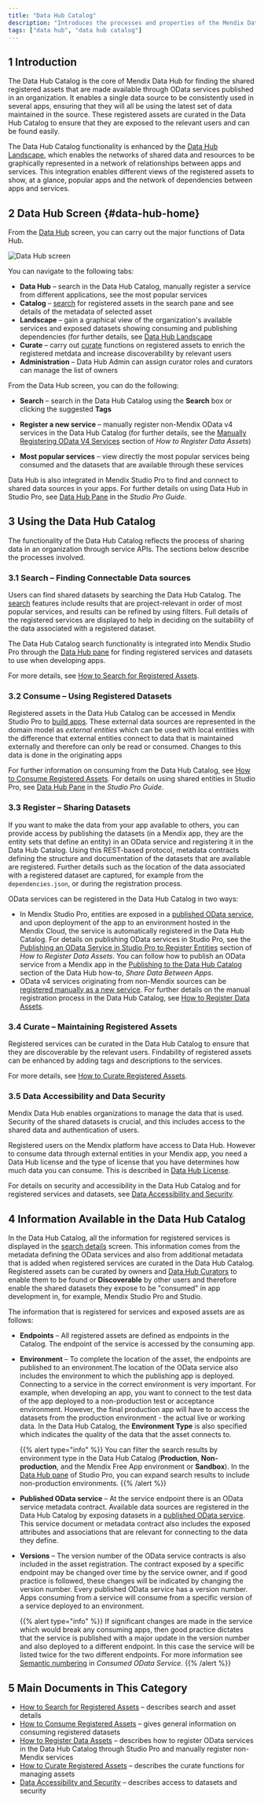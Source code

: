 ```yaml
---
title: "Data Hub Catalog"
description: "Introduces the processes and properties of the Mendix Data Hub Catalog."
tags: ["data hub", "data hub catalog"]
---
```


## 1 Introduction

The Data Hub Catalog is the core of Mendix Data Hub for finding the shared registered assets that are made available through OData services published in an organization. It enables a single data source to be consistently used in several apps, ensuring that they will all be using the latest set of data maintained in the source. These registered assets are curated in the Data Hub Catalog to ensure that they are exposed to the relevant users and can be found easily.

The Data Hub Catalog functionality is enhanced by the [Data Hub Landscape](../data-hub-landscape/index), which enables the networks of shared data and resources to be graphically represented in a network of relationships between apps and services. This integration enables different views of the registered assets to show, at a glance, popular apps and the network of dependencies between apps and services. 

## 2 Data Hub Screen {#data-hub-home}

From the [Data Hub](https://hub.mendix.com) screen, you can carry out the major functions of Data Hub.

![Data Hub screen](../share-data/attachments/share-data/data-hub-home.png)

You can navigate to the following tabs:
* **Data Hub** – search in the Data Hub Catalog, manually register a service from different applications, see the most popular services
* **Catalog** – [search](search) for registered assets in the search pane and see details of the metadata of selected asset
* **Landscape** – gain a graphical view of the organization's available services and exposed datasets showing consuming and publishing dependencies (for further details, see [Data Hub Landscape](../data-hub-landscape/index)
* **Curate** – carry out [curate](curate) functions on registered assets to enrich the registered metdata and increase discoverability by relevant users
* **Administration** – Data Hub Admin can assign curator roles and curators can manage the list of owners

From the Data Hub screen, you can do the following:
* **Search** – search in the Data Hub Catalog using the **Search** box or clicking the suggested **Tags**

* **Register a new service** – manually register non-Mendix OData v4 services in the Data Hub Catalog (for further details, see the [Manually Registering OData V4 Services](register#registration-form) section of *How to Register Data Assets*)

* **Most popular services** – view directly the most popular services being consumed and the datasets that are available through these services

Data Hub is also integrated in Mendix Studio Pro to find and connect to shared data sources in your apps. For further details on using Data Hub in Studio Pro, see [Data Hub Pane](/refguide/data-hub-pane) in the *Studio Pro Guide*.

## 3 Using the Data Hub Catalog

The functionality of the Data Hub Catalog reflects the process of sharing data in an organization through service APIs. The sections below describe the processes involved.

### 3.1 Search – Finding Connectable Data sources

Users can find shared datasets by searching the Data Hub Catalog. The [search](search) features include results that are project-relevant in order of most popular services, and results can be refined by using filters. Full details of the registered services are displayed to help in deciding on the suitability of the data associated with a registered dataset.

The Data Hub Catalog search functionality is integrated into Mendix Studio Pro through the [Data Hub pane](/refguide/data-hub-pane) for finding registered services and datasets to use when developing apps.

For more details, see [How to Search for Registered Assets](search).

### 3.2 Consume – Using Registered Datasets

Registered assets in the Data Hub Catalog can be accessed in Mendix Studio Pro to [build apps](/refguide/modeling). These external data sources are represented in the domain model as *external entities* which can be used with local entities with the difference that external entities connect to data that is maintained externally and therefore can only be read or consumed. Changes to this data is done in the originating apps

For further information on consuming from the Data Hub Catalog, see [How to Consume Registered Assets](consume). For details on using shared entities in Studio Pro, see [Data Hub Pane](/refguide/data-hub-pane) in the *Studio Pro Guide*.

### 3.3 Register – Sharing Datasets 

If you want to make the data from your app available to others, you can provide access by publishing the datasets (in a Mendix app, they are the entity sets that define an entity) in an OData service and registering it in the Data Hub Catalog. Using this REST-based protocol, metadata contracts defining the structure and documentation of the datasets that are available are registered. Further details such as the location of the data associated with a registered dataset are captured, for example from the `dependencies.json`, or during the registration process. 

OData services can be registered in the Data Hub Catalog in two ways:

* In Mendix Studio Pro, entities are exposed in a [published OData service](/refguide/published-odata-services), and upon deployment of the app to an environment hosted in the Mendix Cloud, the service is automatically registered in the Data Hub Catalog. For details on publishing OData services in Studio Pro, see the [Publishing an OData Service in Studio Pro to Register Entities](register#odata-service-reg) section of *How to Register Data Assets*. You can follow how to publish an OData service from a Mendix app in the [Publishing to the Data Hub Catalog](../share-data/index#publishing) section of the Data Hub how-to, *Share Data Between Apps*.
* OData v4 services originating from non-Mendix sources can be [registered manually as a new service](register#registration-form). For further details on the manual registration process in the Data Hub Catalog, see [How to Register Data Assets](register).

### 3.4 Curate – Maintaining Registered Assets

Registered services can be curated in the Data Hub Catalog to ensure that they are discoverable by the relevant users. Findability of registered assets can be enhanced by adding tags and descriptions to the services.

For more details, see [How to Curate Registered Assets](curate).

### 3.5 Data Accessibility and Data Security

Mendix Data Hub enables organizations to manage the data that is used. Security of the shared datasets is crucial, and this includes access to the shared data and authentication of users.

Registered users on the Mendix platform have access to Data Hub. However to consume data through external entities in your Mendix app, you need a Data Hub license and the type of license that you have determines how much data you can consume. This is described in [Data Hub License](/refguide/consumed-odata-service-requirements#license-limitations). 

For details on security and accessibility in the Data Hub Catalog and for registered services and datasets, see [Data Accessibility and Security](security).

## 4 Information Available in the Data Hub Catalog

In the Data Hub Catalog, all the information for registered services is displayed in the [search details](search#search-details) screen. This information comes from the metadata defining the OData services and also from additional metadata that is added when registered services are curated in the Data Hub Catalog. Registered assets can be curated by owners and [Data Hub Curators](../index#curator) to enable them to be found or **Discoverable** by other users and therefore enable the shared datasets they expose to be "consumed" in app development in, for example, Mendix Studio Pro and Studio. 

The information that is registered for services and exposed assets are as follows: 

* **Endpoints** – All registered assets are defined as endpoints in the Catalog. The endpoint of the service is accessed by the consuming app. 

* **Environment** – To complete the location of the asset, the endpoints are published to an environment.The location of the OData service also includes the environment to which the publishing app is deployed. Connecting to a service in the correct environment is very important. For example, when developing an app, you want to connect to the test data of the app deployed to a non-production test or acceptance environment. However, the final production app will have to access the datasets from the production environment - the actual live or working data. In the Data Hub Catalog, the **Environment Type** is also specified which indicates the quality of the data that the asset connects to. 

  {{% alert type="info" %}}
  You can filter the search results by environment type in the Data Hub Catalog (**Production**, **Non-production**, and the Mendix Free App environment or **Sandbox**). In the [Data Hub pane](/refguide/data-hub-pane) of Studio Pro, you can expand search results to include non-production environments. 
  {{% /alert %}}

* **Published OData service** – At the service endpoint there is an OData service metadata contract. Available data sources are registered in the Data Hub Catalog by exposing  datasets in a [published OData service](/refguide/published-odata-services). This service document or metadata contract also includes the exposed attributes and associations that are relevant for connecting to the data they define. 

* **Versions** – The version number of the OData service contracts is also included in the asset registration. The contract exposed by a specific endpoint may be changed over time by the service owner, and if good practice is followed, these changes will be indicated by changing the version number. Every published OData service has a version number. Apps consuming from a service will consume from a specific version of a service deployed to an environment. 

  {{% alert type="info" %}}
  If significant changes are made in the service which would break any consuming apps, then good practice dictates that the service is published with a major update in the version number and also deployed to a different endpoint. In this case the service will be listed twice for the two different endpoints. For more information see [Semantic numbering](/refguide/consumed-odata-service#semantic) in *Consumed OData Service*.
  {{% /alert %}}

## 5 Main Documents in This Category

* [How to Search for Registered Assets](search) – describes search and asset details
* [How to Consume Registered Assets](consume) – gives general information on consuming registered datasets
* [How to Register Data Assets](register) – describes how to register OData services in the Data Hub Catalog through Studio Pro and manually register non-Mendix services
* [How to Curate Registered Assets](curate) – describes the curate functions for managing assets
* [Data Accessibility and Security](security) – describes access to datasets and security
